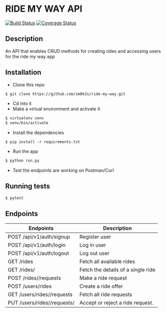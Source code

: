 # RIDE MY WAY API
[![Build Status](https://travis-ci.org/Sm0k3s/Ride-my-way.svg?branch=master)](https://travis-ci.org/Sm0k3s/Ride-my-way)
[![Coverage Status](https://coveralls.io/repos/github/Sm0k3s/Ride-my-way/badge.svg?branch=master)](https://coveralls.io/github/Sm0k3s/Ride-my-way?branch=master)
## Description

An API that enables CRUD methods for creating rides and accessing users for the ride my way app

## Installation

* Clone this repo 

```bash
$ git clone https://github.com/sm0k3s/ride-my-way.git
```
* Cd into it
* Make a virtual environment and activate it

```bash
$ virtualenv venv
$ venv/bin/activate
```
* Install the dependencies 

```
$ pip install -r requirements.txt
```

* Run the app

 ```bash
 $ python run.py
 ```

* Test the endpoints are working on Postman/Curl

## Running tests
```bash
$ pytest
```
## Endpoints
| Endpoints                                      | Description                                      |
|------------------------------------------------|--------------------------------------------------|
| POST /api/v1/auth/signup                       | Register user                                    |
| POST /api/v1/auth/login                        | Log in user                                      |
| POST /api/v1/auth/logout                       | Log out user                                     |
| GET /rides								     |	Fetch all available rides						|
| GET /rides/<rideId>						|	Fetch the details of a single ride	|
| POST /rides/<rideId>/requests | Make a ride request 			 |
| POST /users/rides		|Create a ride offer 	|
| GET /users/rides/<rideId>/requests		|	Fetch all ride requests 			|
| PUT /users/rides/<rideId>/requests/<requestId> 	| Accept or reject a ride request. 	|
